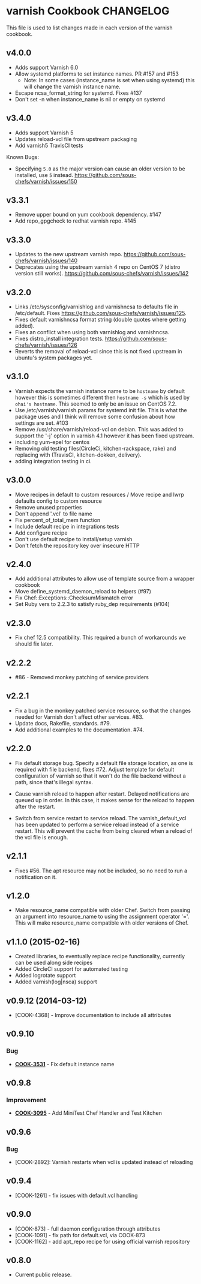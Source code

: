 varnish Cookbook CHANGELOG
==========================
This file is used to list changes made in each version of the varnish cookbook.

v4.0.0
------
- Adds support Varnish 6.0
- Allow systemd platforms to set instance names. PR #157 and #153
  - Note: In some cases (instance_name is set when using systemd) this will change the varnish instance name.
- Escape ncsa_format_string for systemd. Fixes #137
- Don't set -n when instance_name is nil or empty on systemd

v3.4.0
------
- Adds support Varnish 5
- Updates reload-vcl file from upstream packaging
- Add varnish5 TravisCI tests

Known Bugs:
- Specifying `5.0` as the major version can cause an older version to be installed, use `5` instead. https://github.com/sous-chefs/varnish/issues/150

v3.3.1
------
- Remove upper bound on yum cookbook dependency. #147
- Add repo_gpgcheck to redhat varnish repo. #145

v3.3.0
------
- Updates to the new upstream varnish repo. https://github.com/sous-chefs/varnish/issues/140
- Deprecates using the upstream varnish 4 repo on CentOS 7 (distro version still works). https://github.com/sous-chefs/varnish/issues/142

v3.2.0
------
- Links /etc/sysconfig/varnishlog and varnishncsa to defaults file in /etc/default. Fixes https://github.com/sous-chefs/varnish/issues/125.
- Fixes default varnishncsa format string (double quotes where getting added).
- Fixes an conflict when using both varnishlog and varnishncsa.
- Fixes distro_install integration tests. https://github.com/sous-chefs/varnish/issues/126
- Reverts the removal of reload-vcl since this is not fixed upstream in ubuntu's system packages yet.

v3.1.0
------
- Varnish expects the varnish instance name to be `hostname` by default however this is sometimes different then `hostname -s` which is used by `ohai's hostname`. This seemed to only be an issue on CentOS 7.2.
- Use /etc/varnish/varnish.params for systemd init file. This is what the package uses and I think will remove some confusion about how settings are set. #103
- Remove /usr/share/varnish/reload-vcl on debian. This was added to support the '-j' option in varnish 4.1 however it has been fixed upstream.
- including yum-epel for centos
- Removing old testing files(CircleCi, kitchen-rackspace, rake) and replacing with (TravisCI, kitchen-dokken, delivery).
- adding integration testing in ci.

v3.0.0
------
- Move recipes in default to custom resources / Move recipe and lwrp defaults config to custom resource
- Remove unused properties
- Don't append '.vcl' to file name
- Fix percent_of_total_mem function
- Include default recipe in integrations tests
- Add configure recipe
- Don't use default recipe to install/setup varnish
- Don't fetch the repository key over insecure HTTP

v2.4.0
-----
- Add additional attributes to allow use of template source from a wrapper cookbook
- Move define_systemd_daemon_reload to helpers (#97)
- Fix Chef::Exceptions::ChecksumMismatch error
- Set Ruby vers to 2.2.3 to satisfy ruby_dep requirements (#104)

v2.3.0
------
- Fix chef 12.5 compatibility. This required a bunch of workarounds we should fix later.

v2.2.2
------

- #86 - Removed monkey patching of service providers

v2.2.1
-------------------
- Fix a bug in the monkey patched service resource, so that the changes needed for Varnish don't affect other services. #83.
- Update docs, Rakefile, standards. #79.
- Add additional examples to the documentation. #74.

v2.2.0
-------------------
- Fix default storage bug. Specify a default file storage location, as one is required with file backend, fixes #72. Adjust template for default configuration of varnish so that it won't do the file backend without a path, since that's illegal syntax.

- Cause varnish reload to happen after restart. Delayed notifications are queued up in order. In this case, it makes sense for the reload to happen after the restart.

- Switch from service restart to service reload. The varnish_default_vcl has been updated to perform a service reload instead of a service restart. This will prevent the cache from being cleared when a reload of the vcl file is enough.

v2.1.1
-------------------
- Fixes #56. The apt resource may not be included, so no need to run a notification on it.

v1.2.0
-------------------

- Make resource_name compatible with older Chef. Switch from passing an argument into resource_name to using the assignment operator '='. This will make resource_name compatible with older versions of Chef.

v1.1.0 (2015-02-16)
-------------------
- Created libraries, to eventually replace recipe functionality, currently can be used along side recipes
- Added CircleCI support for automated testing
- Added logrotate support
- Added varnish(log|nsca) support

v0.9.12 (2014-03-12)
--------------------
- [COOK-4368] - Improve documentation to include all attributes


v0.9.10
-------
### Bug
- **[COOK-3531](https://tickets.chef.io/browse/COOK-3531)** - Fix default instance name


v0.9.8
------
### Improvement
- **[COOK-3095](https://tickets.chef.io/browse/COOK-3095)** - Add MiniTest Chef Handler and Test Kitchen

v0.9.6
------
### Bug
- [COOK-2892]: Varnish restarts when vcl is updated instead of reloading

v0.9.4
------
- [COOK-1261] - fix issues with default.vcl handling

v0.9.0
------
- [COOK-873] - full daemon configuration through attributes
- [COOK-1091] - fix path for default.vcl, via COOK-873
- [COOK-1162] - add apt_repo recipe for using official varnish repository

v0.8.0
------
- Current public release.
